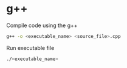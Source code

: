 # g++

Compile code using the g++
```bash
g++ -o <executable_name> <source_file>.cpp
```

Run executable file
```bash
./<executable_name>
```
